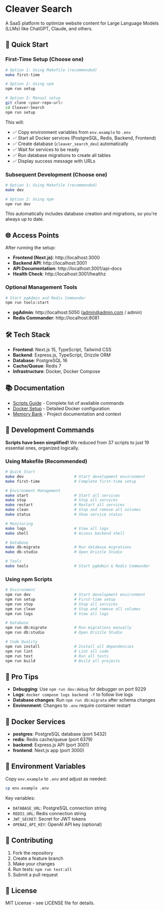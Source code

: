 # Cleaver Search

A SaaS platform to optimize website content for Large Language Models (LLMs) like ChatGPT, Claude, and others.

## 🚀 Quick Start

### First-Time Setup (Choose one)
```bash
# Option 1: Using Makefile (recommended)
make first-time

# Option 2: Using npm
npm run setup

# Option 3: Manual setup
git clone <your-repo-url>
cd Cleaver-Search
npm run setup
```

This will:
- ✅ Copy environment variables from `env.example` to `.env`
- ✅ Start all Docker services (PostgreSQL, Redis, Backend, Frontend)
- ✅ Create database (`cleaver_search_dev`) automatically
- ✅ Wait for services to be ready
- ✅ Run database migrations to create all tables
- ✅ Display success message with URLs

### Subsequent Development (Choose one)
```bash
# Option 1: Using Makefile (recommended)
make dev

# Option 2: Using npm
npm run dev
```

This automatically includes database creation and migrations, so you're always up to date.

## 🌐 Access Points

After running the setup:

- **Frontend (Next.js)**: http://localhost:3000
- **Backend API**: http://localhost:3001
- **API Documentation**: http://localhost:3001/api-docs
- **Health Check**: http://localhost:3001/healthz

### Optional Management Tools
```bash
# Start pgAdmin and Redis Commander
npm run tools:start
```

- **pgAdmin**: http://localhost:5050 (admin@admin.com / admin)
- **Redis Commander**: http://localhost:8081

## 🛠️ Tech Stack

- **Frontend**: Next.js 15, TypeScript, Tailwind CSS
- **Backend**: Express.js, TypeScript, Drizzle ORM
- **Database**: PostgreSQL 16
- **Cache/Queue**: Redis 7
- **Infrastructure**: Docker, Docker Compose

## 📚 Documentation

- [Scripts Guide](SCRIPTS_GUIDE.md) - Complete list of available commands
- [Docker Setup](DOCKER_README.md) - Detailed Docker configuration
- [Memory Bank](memory/) - Project documentation and context

## 🔧 Development Commands

**Scripts have been simplified!** We reduced from 37 scripts to just 19 essential ones, organized logically.

### Using Makefile (Recommended)
```bash
# Quick Start
make dev                      # Start development environment
make first-time               # Complete first-time setup

# Environment Management
make start                    # Start all services
make stop                     # Stop all services
make restart                  # Restart all services
make clean                    # Stop and remove all volumes
make status                   # Show service status

# Monitoring
make logs                     # View all logs
make shell                    # Access backend shell

# Database
make db-migrate               # Run database migrations
make db-studio                # Open Drizzle Studio

# Tools
make tools                    # Start pgAdmin & Redis Commander
```

### Using npm Scripts
```bash
# Environment
npm run dev                   # Start development environment
npm run setup                 # First-time setup
npm run stop                  # Stop all services
npm run clean                 # Stop and remove all volumes
npm run logs                  # View all logs

# Database
npm run db:migrate            # Run migrations manually
npm run db:studio             # Open Drizzle Studio

# Code Quality
npm run install               # Install all dependencies
npm run lint                  # Lint all code
npm run test                  # Run all tests
npm run build                 # Build all projects
```

## 🎯 Pro Tips

- **Debugging**: Use `npm run dev:debug` for debugger on port 9229
- **Logs**: `docker compose logs backend -f` to follow live logs
- **Database changes**: Run `npm run db:migrate` after schema changes
- **Environment**: Changes to `.env` require container restart

## 🐳 Docker Services

- **postgres**: PostgreSQL database (port 5432)
- **redis**: Redis cache/queue (port 6379)
- **backend**: Express.js API (port 3001)
- **frontend**: Next.js app (port 3000)

## 📝 Environment Variables

Copy `env.example` to `.env` and adjust as needed:

```bash
cp env.example .env
```

Key variables:
- `DATABASE_URL`: PostgreSQL connection string
- `REDIS_URL`: Redis connection string
- `JWT_SECRET`: Secret for JWT tokens
- `OPENAI_API_KEY`: OpenAI API key (optional)

## 🤝 Contributing

1. Fork the repository
2. Create a feature branch
3. Make your changes
4. Run tests: `npm run test:all`
5. Submit a pull request

## 📄 License

MIT License - see LICENSE file for details. 